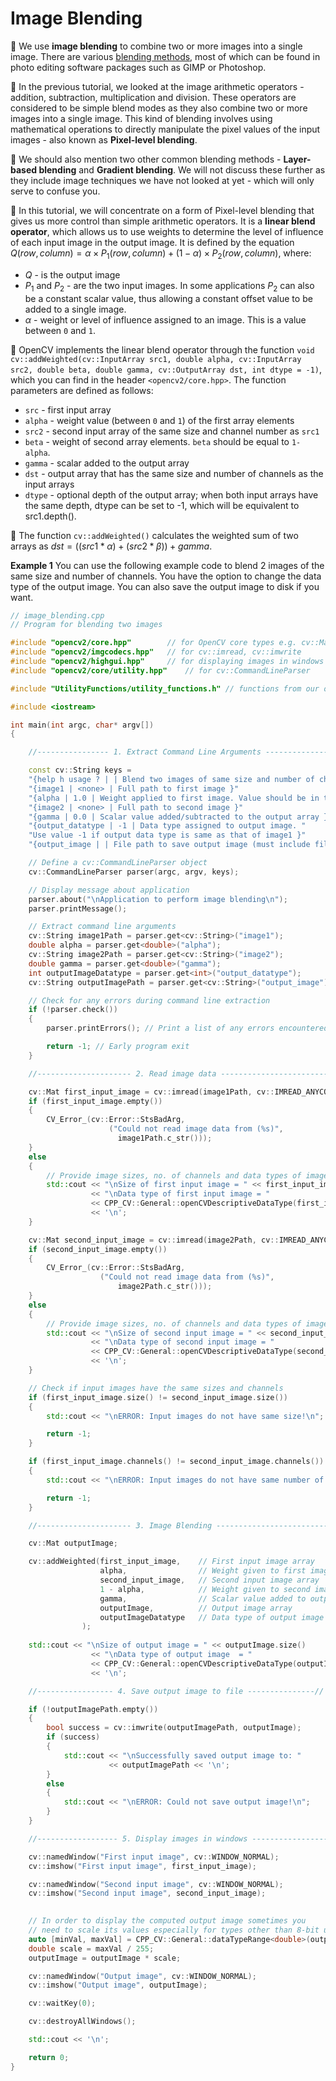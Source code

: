 # Image Blending

:notebook_with_decorative_cover: We use **image blending** to combine two or more images into a single image. There are various <a href = "http://dev.cs.ovgu.de/tutorials/Grokking-the-GIMP-v1.0/node55.html#:~:text=Multiply%2C%20Divide%2C%20Screen%2C%20and%20Overlay%20are%20all,product%20of%20the%20foreground%20and%20background%20pixels.">blending methods</a>, most of which can be found in photo editing software packages such as GIMP or Photoshop. 

:notebook_with_decorative_cover: In the previous tutorial, we looked at the image arithmetic operators - addition, subtraction, multiplication and division. These operators are considered to be simple blend modes as they also combine two or more images into a single image. This kind of blending involves using mathematical operations to directly manipulate the pixel values of the input images - also known as **Pixel-level blending**. 

:notebook_with_decorative_cover: We should also mention two other common blending methods - **Layer-based blending** and **Gradient blending**. We will not discuss these further as they include image techniques we have not looked at yet - which will only serve to confuse you. 

:notebook_with_decorative_cover: In this tutorial, we will concentrate on a form of Pixel-level blending that gives us more control than simple arithmetic operators. It is a **linear blend operator**, which allows us to use weights to determine the level of influence of each input image in the output image. It is defined by the equation $Q(row, column) = \alpha \times P_1(row, column) + (1 - \alpha) \times P_2(row, column)$, where:

* $Q$ - is the output image
* $P_1$ and $P_2$ - are the two input images. In some applications $P_2$ can also be a constant scalar value, thus allowing a constant offset value to be added to a single image.
* $\alpha$ - weight or level of influence assigned to an image. This is a value between `0` and `1`.

:notebook_with_decorative_cover: OpenCV implements the linear blend operator through the function `void cv::addWeighted(cv::InputArray src1, double alpha, cv::InputArray src2, double beta, double gamma, cv::OutputArray dst, int dtype = -1)`, which you can find in the header `<opencv2/core.hpp>`. The function parameters are defined as follows:

* `src` - first input array
* `alpha` - weight value (between `0` and `1`) of the first array elements
* `src2` - second input array of the same size and channel number as `src1`
* `beta` - weight of second array elements. `beta` should be equal to `1-alpha`.
* `gamma` - scalar added to the output array
* `dst` - output array that has the same size and number of channels as the input arrays
* `dtype` - optional depth of the output array; when both input arrays have the same depth, dtype can be set to -1, which will be equivalent to src1.depth().

:notebook_with_decorative_cover: The function `cv::addWeighted()` calculates the weighted sum of two arrays as $dst = ((src1 * \alpha) + (src2 * \beta)) + gamma$.

**Example 1** You can use the following example code to blend 2 images of the same size and number of channels. You have the option to change the data type of the output image. You can also save the output image to disk if you want.

```c++
// image_blending.cpp 
// Program for blending two images 

#include "opencv2/core.hpp"        // for OpenCV core types e.g. cv::Mat
#include "opencv2/imgcodecs.hpp"   // for cv::imread, cv::imwrite
#include "opencv2/highgui.hpp"     // for displaying images in windows
#include "opencv2/core/utility.hpp"    // for cv::CommandLineParser

#include "UtilityFunctions/utility_functions.h" // functions from our own library

#include <iostream>

int main(int argc, char* argv[])
{

    //---------------- 1. Extract Command Line Arguments -----------------//

    const cv::String keys = 
    "{help h usage ? | | Blend two images of same size and number of channels }"
    "{image1 | <none> | Full path to first image }"
    "{alpha | 1.0 | Weight applied to first image. Value should be in the range 0 to 1 }"
    "{image2 | <none> | Full path to second image }"
    "{gamma | 0.0 | Scalar value added/subtracted to the output array }"
    "{output_datatype | -1 | Data type assigned to output image. " 
    "Use value -1 if output data type is same as that of image1 }"
    "{output_image | | File path to save output image (must include file extension)}";  

    // Define a cv::CommandLineParser object
    cv::CommandLineParser parser(argc, argv, keys);

    // Display message about application
    parser.about("\nApplication to perform image blending\n");
    parser.printMessage();

    // Extract command line arguments
    cv::String image1Path = parser.get<cv::String>("image1");
    double alpha = parser.get<double>("alpha");
    cv::String image2Path = parser.get<cv::String>("image2");
    double gamma = parser.get<double>("gamma");
    int outputImageDatatype = parser.get<int>("output_datatype");
    cv::String outputImagePath = parser.get<cv::String>("output_image");

    // Check for any errors during command line extraction
    if (!parser.check())
    {
        parser.printErrors(); // Print a list of any errors encountered

        return -1; // Early program exit
    }

    //--------------------- 2. Read image data -------------------------//

    cv::Mat first_input_image = cv::imread(image1Path, cv::IMREAD_ANYCOLOR);
    if (first_input_image.empty())
    {
        CV_Error_(cv::Error::StsBadArg, 
                      ("Could not read image data from (%s)", 
                        image1Path.c_str())); 
    }
    else 
    {
        // Provide image sizes, no. of channels and data types of image
        std::cout << "\nSize of first input image = " << first_input_image.size()
                  << "\nData type of first input image = " 
                  << CPP_CV::General::openCVDescriptiveDataType(first_input_image.type())
                  << '\n';
    }

    cv::Mat second_input_image = cv::imread(image2Path, cv::IMREAD_ANYCOLOR);
    if (second_input_image.empty())
    {
        CV_Error_(cv::Error::StsBadArg, 
                    ("Could not read image data from (%s)", 
                        image2Path.c_str())); 
    }
    else 
    {
        // Provide image sizes, no. of channels and data types of image
        std::cout << "\nSize of second input image = " << second_input_image.size()
                  << "\nData type of second input image = " 
                  << CPP_CV::General::openCVDescriptiveDataType(second_input_image.type())
                  << '\n';
    }

    // Check if input images have the same sizes and channels
    if (first_input_image.size() != second_input_image.size())
    {
        std::cout << "\nERROR: Input images do not have same size!\n";

        return -1; 
    }

    if (first_input_image.channels() != second_input_image.channels())
    {
        std::cout << "\nERROR: Input images do not have same number of channels!\n";

        return -1; 
    }

    //--------------------- 3. Image Blending ---------------------------//

    cv::Mat outputImage;

    cv::addWeighted(first_input_image,    // First input image array
                    alpha,                // Weight given to first image
                    second_input_image,   // Second input image array
                    1 - alpha,            // Weight given to second image
                    gamma,                // Scalar value added to output image
                    outputImage,          // Output image array
                    outputImageDatatype   // Data type of output image
                );
    
    std::cout << "\nSize of output image = " << outputImage.size()
                  << "\nData type of output image  = " 
                  << CPP_CV::General::openCVDescriptiveDataType(outputImage.type())
                  << '\n';

    //----------------- 4. Save output image to file ---------------//

    if (!outputImagePath.empty())
    {
        bool success = cv::imwrite(outputImagePath, outputImage);
        if (success)
        {
            std::cout << "\nSuccessfully saved output image to: " 
                      << outputImagePath << '\n';
        } 
        else 
        {
            std::cout << "\nERROR: Could not save output image!\n";
        }
    }

    //------------------ 5. Display images in windows ---------------------//

    cv::namedWindow("First input image", cv::WINDOW_NORMAL);
    cv::imshow("First input image", first_input_image);

    cv::namedWindow("Second input image", cv::WINDOW_NORMAL);
    cv::imshow("Second input image", second_input_image);
    

    // In order to display the computed output image sometimes you 
    // need to scale its values especially for types other than 8-bit unsigned 
    auto [minVal, maxVal] = CPP_CV::General::dataTypeRange<double>(outputImage.type());
    double scale = maxVal / 255;
    outputImage = outputImage * scale;    

    cv::namedWindow("Output image", cv::WINDOW_NORMAL);
    cv::imshow("Output image", outputImage);

    cv::waitKey(0);

    cv::destroyAllWindows(); 

    std::cout << '\n';

    return 0;
}
```